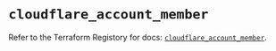 # `cloudflare_account_member`

Refer to the Terraform Registory for docs: [`cloudflare_account_member`](https://www.terraform.io/docs/providers/cloudflare/r/account_member).

